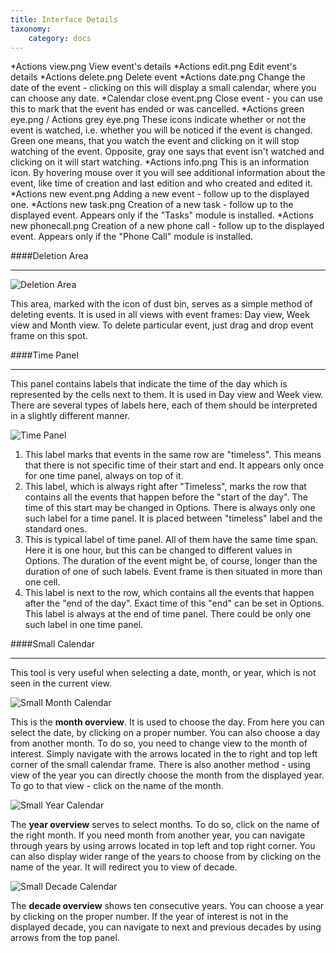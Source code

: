 ```yaml
---
title: Interface Details
taxonomy:
    category: docs
---
```


*Actions view.png View event's details
*Actions edit.png Edit event's details
*Actions delete.png Delete event
*Actions date.png Change the date of the event - clicking on this will display a small calendar, where you can choose any date.
*Calendar close event.png Close event - you can use this to mark that the event has ended or was cancelled.
*Actions green eye.png / Actions grey eye.png These icons indicate whether or not the event is watched, i.e. whether you will be noticed if the event is changed. Green one means, that you watch the event and clicking on it will stop watching of the event. Opposite, gray one says that event isn't watched and clicking on it will start watching.
*Actions info.png This is an information icon. By hovering mouse over it you will see additional information about the event, like time of creation and last edition and who created and edited it.
*Actions new event.png Adding a new event - follow up to the displayed one.
*Actions new task.png Creation of a new task - follow up to the displayed event. Appears only if the "Tasks" module is installed.
*Actions new phonecall.png Creation of a new phone call - follow up to the displayed event. Appears only if the "Phone Call" module is installed.


####Deletion Area
___

![Deletion Area](/images/calendar_deletion_area.png)

This area, marked with the icon of dust bin, serves as a simple method of deleting events. It is used in all views with event frames: Day view, Week view and Month view. To delete particular event, just drag and drop event frame on this spot.

####Time Panel
___

This panel contains labels that indicate the time of the day which is represented by the cells next to them. It is used in Day view and Week view. There are several types of labels here, each of them should be interpreted in a slightly different manner.

![Time Panel](/images/calendar_time_panel.png)

1. This label marks that events in the same row are "timeless". This means that there is not specific time of their start and end. It appears only once for one time panel, always on top of it.
2. This label, which is always right after "Timeless", marks the row that contains all the events that happen before the "start of the day". The time of this start may be changed in Options. There is always only one such label for a time panel. It is placed between "timeless" label and the standard ones.
3. This is typical label of time panel. All of them have the same time span. Here it is one hour, but this can be changed to different values in Options. The duration of the event might be, of course, longer than the duration of one of such labels. Event frame is then situated in more than one cell.
4. This label is next to the row, which contains all the events that happen after the "end of the day". Exact time of this "end" can be set in Options. This label is always at the end of time panel. There could be only one such label in one time panel.

####Small Calendar
___

This tool is very useful when selecting a date, month, or year, which is not seen in the current view.

![Small Month Calendar](/images/calendar_small_month.png)

This is the **month overview**. It is used to choose the day. From here you can select the date, by clicking on a proper number. You can also choose a day from another month. To do so, you need to change view to the month of interest. Simply navigate with the arrows located in the to right and top left corner of the small calendar frame. There is also another method - using view of the year you can directly choose the month from the displayed year. To go to that view - click on the name of the month.

![Small Year Calendar](/images/calendar_small_year.png)

The **year overview** serves to select months. To do so, click on the name of the right month. If you need month from another year, you can navigate through years by using arrows located in top left and top right corner. You can also display wider range of the years to choose from by clicking on the name of the year. It will redirect you to view of decade.

![Small Decade Calendar](/images/calendar_small_decade.png)

The **decade overview** shows ten consecutive years. You can choose a year by clicking on the proper number. If the year of interest is not in the displayed decade, you can navigate to next and previous decades by using arrows from the top panel.
